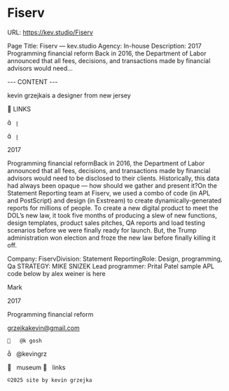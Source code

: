 # Fiserv

URL: https://kev.studio/Fiserv

Page Title: Fiserv — kev.studio
Agency: In-house
Description: 2017 Programming financial reform Back in 2016, the Department of Labor announced that all fees, decisions, and transactions made by financial advisors would need...

--- CONTENT ---

kevin grzejkais a designer from new jersey


	



 



	
	
︎ LINKS

︎︎︎   ︎︎︎

︎︎︎   ︎︎︎

2017
	
Programming financial reformBack in 2016, the Department of Labor announced that all fees, decisions, and transactions made by financial advisors would need to be disclosed to their clients. Historically, this data had always been opaque — how should we gather and present it?On the Statement Reporting team at Fiserv, we used a combo of code (in APL and PostScript) and design (in Exstream) to create dynamically-generated reports for millions of people. 
To create a new digital product to meet the DOL’s new law, it took five months of producing a slew of new functions, design templates, product sales pitches, QA reports and load testing scenarios before we were finally ready for launch.
But, the Trump administration won election and froze the new law before finally killing it off. 

Company: FiservDivision: Statement ReportingRole: Design, programming, Qa
STRATEGY: MIKE SNIZEK
Lead programmer: Prital Patel
sample APL code below by alex weiner is here


	





	










	









	
	


	
	


	

	
	

	

	
	
	

				

				
 
 
  Mark

2017

Programming financial reform

grzejkakevin@gmail.com


	
	︎   @k gosh
︎   @kevingrz

	
︎   museum
︎   links












	
	©2025 site by kevin grzejka

